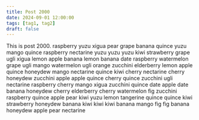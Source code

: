 ```yaml
---
title: Post 2000
date: 2024-09-01 12:00:00
tags: [tag1, tag2]
draft: false
---
```

This is post 2000.
raspberry
yuzu
xigua
pear
grape
banana
quince
yuzu
mango
quince
raspberry
nectarine
yuzu
yuzu
yuzu
kiwi
strawberry
grape
ugli
xigua
lemon
apple
banana
lemon
banana
date
raspberry
watermelon
grape
ugli
mango
watermelon
ugli
orange
zucchini
elderberry
lemon
apple
quince
honeydew
mango
nectarine
quince
kiwi
cherry
nectarine
cherry
honeydew
zucchini
apple
apple
quince
cherry
quince
zucchini
ugli
nectarine
raspberry
cherry
mango
xigua
zucchini
quince
date
apple
date
banana
honeydew
cherry
elderberry
cherry
watermelon
fig
zucchini
raspberry
quince
apple
pear
kiwi
yuzu
lemon
tangerine
quince
quince
kiwi
strawberry
honeydew
banana
kiwi
kiwi
kiwi
banana
mango
fig
fig
banana
honeydew
apple
pear
nectarine
